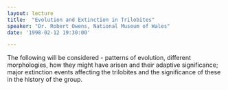 ```yaml
---
layout: lecture
title:  "Evolution and Extinction in Trilobites"
speaker: "Dr. Robert Owens, National Museum of Wales"
date: '1998-02-12 19:30:00'

---
```

The following will be considered - patterns of evolution, different morphologies, how they might have arisen and their adaptive significance; major extinction events affecting the trilobites and the significance of these in the history of the group.